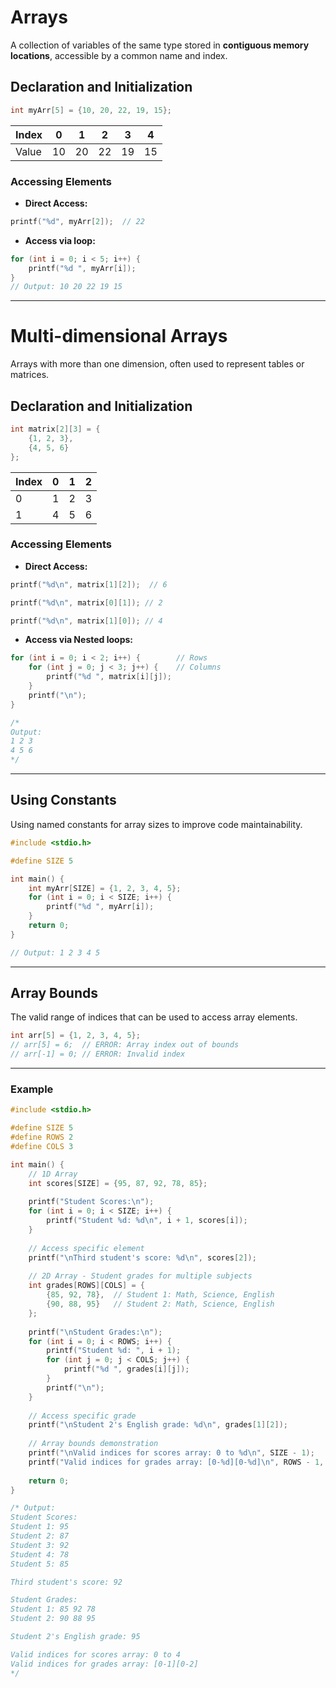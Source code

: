 # Arrays

A collection of variables of the same type stored in **contiguous memory locations**, accessible by a common name and index.

## Declaration and Initialization

```c
int myArr[5] = {10, 20, 22, 19, 15};

```

| Index | 0 | 1 | 2 | 3 | 4 |
|-------|---|---|---|---|---|
| Value | 10 | 20 | 22 | 19 | 15 |

### Accessing Elements

- **Direct Access:**
```c
printf("%d", myArr[2]);  // 22

```

- **Access via loop:**
```c
for (int i = 0; i < 5; i++) {
    printf("%d ", myArr[i]);
}
// Output: 10 20 22 19 15

```

---

# Multi-dimensional Arrays

Arrays with more than one dimension, often used to represent tables or matrices.

## Declaration and Initialization

```c
int matrix[2][3] = {
    {1, 2, 3},
    {4, 5, 6}
};

```

| Index | 0 | 1 | 2 |
|--------|---|---|---|
| 0      | 1 | 2 | 3 |
| 1      | 4 | 5 | 6 |

### Accessing Elements

- **Direct Access:**
```c
printf("%d\n", matrix[1][2]);  // 6

printf("%d\n", matrix[0][1]); // 2

printf("%d\n", matrix[1][0]); // 4

```

- **Access via Nested loops:**
```c
for (int i = 0; i < 2; i++) {        // Rows
    for (int j = 0; j < 3; j++) {    // Columns
        printf("%d ", matrix[i][j]);
    }
    printf("\n");
}

/* 
Output:
1 2 3
4 5 6
*/

```

---

## Using Constants

Using named constants for array sizes to improve code maintainability.

```c
#include <stdio.h>

#define SIZE 5

int main() {
    int myArr[SIZE] = {1, 2, 3, 4, 5};
    for (int i = 0; i < SIZE; i++) {
        printf("%d ", myArr[i]);
    }
    return 0;
}

// Output: 1 2 3 4 5 

```

---

## Array Bounds

The valid range of indices that can be used to access array elements.

```c
int arr[5] = {1, 2, 3, 4, 5};
// arr[5] = 6;  // ERROR: Array index out of bounds
// arr[-1] = 0; // ERROR: Invalid index

```

---

### Example

```c
#include <stdio.h>

#define SIZE 5
#define ROWS 2
#define COLS 3

int main() {
    // 1D Array
    int scores[SIZE] = {95, 87, 92, 78, 85};
    
    printf("Student Scores:\n");
    for (int i = 0; i < SIZE; i++) {
        printf("Student %d: %d\n", i + 1, scores[i]);
    }
    
    // Access specific element
    printf("\nThird student's score: %d\n", scores[2]);
    
    // 2D Array - Student grades for multiple subjects
    int grades[ROWS][COLS] = {
        {85, 92, 78},  // Student 1: Math, Science, English
        {90, 88, 95}   // Student 2: Math, Science, English
    };
    
    printf("\nStudent Grades:\n");
    for (int i = 0; i < ROWS; i++) {
        printf("Student %d: ", i + 1);
        for (int j = 0; j < COLS; j++) {
            printf("%d ", grades[i][j]);
        }
        printf("\n");
    }
    
    // Access specific grade
    printf("\nStudent 2's English grade: %d\n", grades[1][2]);
    
    // Array bounds demonstration
    printf("\nValid indices for scores array: 0 to %d\n", SIZE - 1);
    printf("Valid indices for grades array: [0-%d][0-%d]\n", ROWS - 1, COLS - 1);
    
    return 0;
}

/* Output:
Student Scores:
Student 1: 95
Student 2: 87
Student 3: 92
Student 4: 78
Student 5: 85

Third student's score: 92

Student Grades:
Student 1: 85 92 78
Student 2: 90 88 95

Student 2's English grade: 95

Valid indices for scores array: 0 to 4
Valid indices for grades array: [0-1][0-2]
*/

```